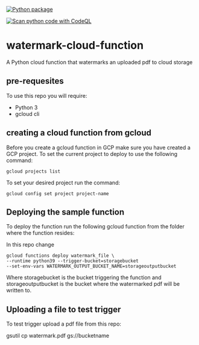 [![Python package](https://github.com/romeelk/watermark-cloud-function/actions/workflows/ci-build.yml/badge.svg)](https://github.com/romeelk/watermark-cloud-function/actions/workflows/ci-build.yml)

[![Scan python code with CodeQL](https://github.com/romeelk/watermark-cloud-function/actions/workflows/codeql-scan.yml/badge.svg)](https://github.com/romeelk/watermark-cloud-function/actions/workflows/codeql-scan.yml)

# watermark-cloud-function

A Python cloud function that watermarks an uploaded pdf to cloud storage

## pre-requesites

To use this repo you will require:
* Python 3
* gcloud cli

## creating a cloud function from gcloud

Before you create a gcloud function in GCP make sure you have created a GCP project.
To set the current project to deploy to use the following command:

```
gcloud projects list
```
To set your desired project run the command:

```
gcloud config set project project-name
```

## Deploying the sample function

To deploy the function run the following gcloud function from the folder where the function resides:

In this repo change 
```
gcloud functions deploy watermark_file \
--runtime python39 --trigger-bucket=storagebucket 
--set-env-vars WATERMARK_OUTPUT_BUCKET_NAME=storageoutputbucket
```

Where storagebucket is the bucket triggering the function and storageoutputbucket is the bucket where the watermarked pdf will be written to.

## Uploading a file to test trigger

To test trigger upload a pdf file from this repo:

gsutil cp watermark.pdf  gs://bucketname

